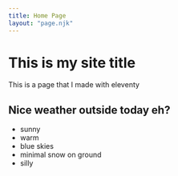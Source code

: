 ```yaml
---
title: Home Page
layout: "page.njk"
---
```


# This is my site title

This is a page that I made with eleventy

## Nice weather outside today eh?

- sunny
- warm
- blue skies
- minimal snow on ground
- silly

